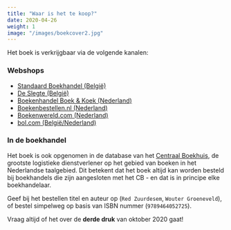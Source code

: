```yaml
---
title: "Waar is het te koop?"
date: 2020-04-26
weight: 1
image: "/images/boekcover2.jpg"
---
```


Het boek is verkrijgbaar via de volgende kanalen:

### Webshops

- [Standaard Boekhandel (België)](https://www.standaardboekhandel.be/p/red-zuurdesem-9789464052725)
- [De Slegte (België)](https://www.deslegte.be/red-zuurdesem-2399122/)
- [Boekenhandel Boek & Koek (Nederland)](https://www.boekenkoek.net/boeken/gezin-gezondheid/9789464052725-red-zuurdesem/)
- [Boekenbestellen.nl (Nederland)](https://www.boekenbestellen.nl/boek/red-zuurdesem/9789464052725)
- [Boekenwereld.com (Nederland)](https://www.boekenwereld.com/wouter-groeneveld-red-zuurdesem)
- [bol.com (België/Nederland)](https://www.bol.com/nl/p/red-zuurdesem/9300000000815597/)

### In de boekhandel

Het boek is ook opgenomen in de database van het [Centraal Boekhuis](https://www.cb.nl), de grootste logistieke dienstverlener op het gebied van boeken in het Nederlandse taalgebied. Dit betekent dat het boek altijd kan worden besteld bij boekhandels die zijn aangesloten met het CB - en dat is in principe elke boekhandelaar. 

Geef bij het bestellen titel en auteur op (`Red Zuurdesem`, `Wouter Groeneveld`), of bestel simpelweg op basis van ISBN nummer (`9789464052725`).

Vraag altijd of het over de **derde druk** van oktober 2020 gaat!